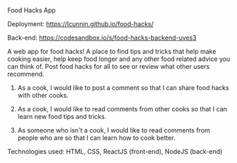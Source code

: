 Food Hacks App

Deployment: https://lcunnin.github.io/food-hacks/

Back-end: https://codesandbox.io/s/food-hacks-backend-uves3

A web app for food hacks! A place to find tips and tricks that help make cooking easier, help keep food longer and any other food related advice you can think of. Post food hacks for all to see or review what other users recommend.

1. As a cook, I would like to post a comment so that I can share food hacks with other cooks.

2. As a cook, I would like to read comments from other cooks so that I can learn new food tips and tricks.

3. As someone who isn't a cook, I would like to read comments from people who are so that I can learn how to cook better.

Technologies used: HTML, CSS, ReactJS (front-end), NodeJS (back-end)
